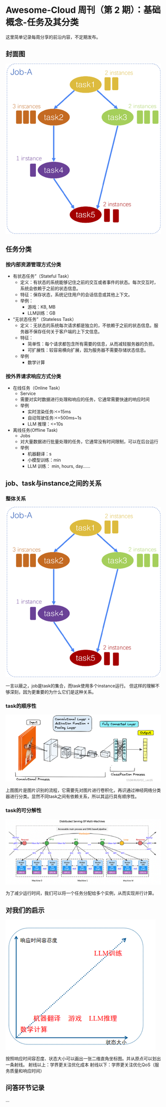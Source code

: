 # Awesome-Cloud 周刊（第 2 期）：基础概念-任务及其分类

这里简单记录每周分享的前沿内容，不定期发布。

## 封面图

![任务示例](../images/issue-2-0.png)

## 任务分类

### 按内部资源管理方式分类

+ 有状态任务”（Stateful Task）
  + 定义：有状态的系统能够记住之前的交互或者事件的状态。每次交互时，系统会依赖于之前的状态信息。
  + 特征：保存状态，系统记住用户的会话信息或其他上下文。
  + 举例：
    + 游戏：KB, MB
    + LLM训练：GB
+ “无状态任务”（Stateless Task）
  + 定义：无状态的系统每次请求都是独立的，不依赖于之前的状态信息。服务器不保存任何关于客户端的上下文信息。
  + 特征：
    + 简单性：每个请求都包含所有需要的信息，从而减轻服务器的负担。
    + 可扩展性：较容易横向扩展，因为服务器不需要存储状态信息。
  + 举例
    + 数学计算

### 按外界请求响应方式分类

+ 在线任务（Online Task）
  + Service
  + 需要对实时数据进行处理和响应的任务，它通常需要快速的响应时间
  + 举例
    + 实时渲染任务:<=15ms
    + 自动驾驶任务:<=500ms~1s
    + LLM 推理：<=10s
+ 离线任务(Offline Task)
  + Jobs
  + 对大量数据进行批量处理的任务，它通常没有时间限制，可以在后台运行
  + 举例
    + 机器翻译：s
    + 小模型训练：min
    + LLM 训练： min, hours, day……

## job、task与instance之间的关系

### 整体关系

![alt text](../images/issue-2-0.png)

一言以蔽之，job是task的集合，而task使用多个instance运行。
但这样的理解不够深刻，因为更重要的为什么它们是这种关系。

### task的顺序性

![alt text](../images/issue-2-1.png)

上图图片是图片识别的流程，它需要先对图片进行卷积化，再识通过神经网络分类器进行分类。显然不同task之间有依赖关系，所以其运行具有顺序性。

### task的可分解性

![alt text](../images/issue-2-2.png)

为了减少运行时间，我们可以将一个任务分配给多个实例，从而实现并行计算。

## 对我们的启示

![alt text](../images/issue-2-3.png)

按照响应时间容忍度、状态大小可以画出一张二维直角坐标图。并从原点可以划出一条射线。
射线以上：学界更关注优化成本
射线以下：学界更关注优化QoS（服务质量和响应时间）

## 问答环节记录

…